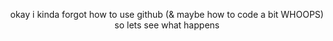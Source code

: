 <html>
<body style="text-align:center;">

<!-- html nerds how do i make the text center aligned again... -->
okay i kinda forgot how to use github (& maybe how to code a bit WHOOPS) so lets see what happens

<p align="center">
  <a href="https://file.garden/ZFwqlyhvAk-Bo3Zk/dawn-majora.gif" width=440 height=158></a>
</p>

</html>
